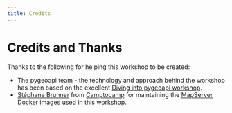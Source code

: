 ```yaml
---
title: Credits
---
```


# Credits and Thanks

Thanks to the following for helping this workshop to be created:

- The pygeoapi team - the technology and approach behind the workshop has been based on the excellent
  [Diving into pygeoapi workshop](https://dive.pygeoapi.io/).
- [Stéphane Brunner](https://github.com/sbrunner) from [Camptocamp](https://www.camptocamp.com/)
  for maintaining the [MapServer Docker images](https://github.com/camptocamp/docker-mapserver) used in this workshop.
